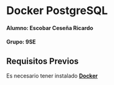 # Docker PostgreSQL

#### Alumno: Escobar Ceseña Ricardo
#### Grupo: 9SE

## Requisitos Previos

Es necesario tener instalado [**Docker**](https://docs.docker.com/)